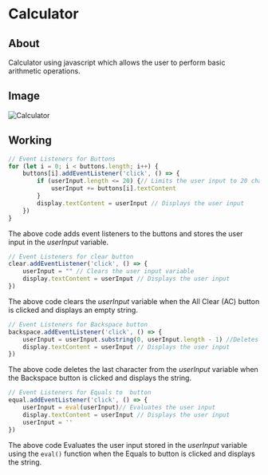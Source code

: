 # Calculator

## About
Calculator using javascript which allows the user to perform basic arithmetic operations.

## Image
![Calculator](https://github.com/Swapnilnaique/Odin-project/blob/master/Calculator/Calculator.png)

## Working
```javascript
// Event Listeners for Buttons
for (let i = 0; i < buttons.length; i++) {
    buttons[i].addEventListener('click', () => {
        if (userInput.length <= 20) {// Limits the user input to 20 characters 
            userInput += buttons[i].textContent
        }
        display.textContent = userInput // Displays the user input 
    })
}
```
The above code adds event listeners to the buttons and stores the user input in the _userInput_ variable. 
 

```javascript
// Event Listeners for clear button
clear.addEventListener('click', () => {
    userInput = "" // Clears the user input variable
    display.textContent = userInput // Displays the user input 
})
```
The above code clears the _userInput_ variable when the All Clear (AC) button is clicked and displays an empty string.

```javascript
// Event Listeners for Backspace button
backspace.addEventListener('click', () => {
    userInput = userInput.substring(0, userInput.length - 1) //Deletes the last character from the user input 
    display.textContent = userInput // Displays the user input 
})
```
The above code deletes the last character from the  _userInput_ variable when the Backspace button is clicked and displays the string.

```javascript
// Event Listeners for Equals to  button
equal.addEventListener('click', () => {
    userInput = eval(userInput)// Evaluates the user input 
    display.textContent = userInput // Displays the user input 
    userInput = ''
})
```
The above code Evaluates the user input stored in the _userInput_ variable using the `eval()` function when the Equals to button is clicked and displays the string.